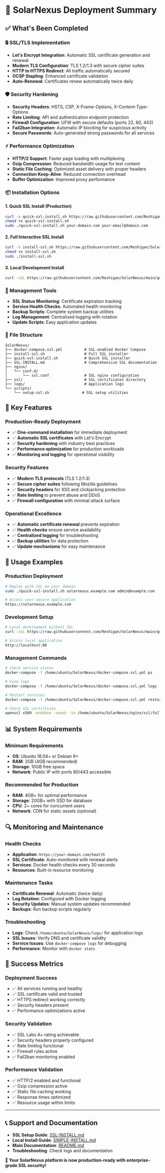 # 🚀 SolarNexus Deployment Summary

## ✅ What's Been Completed

### 🔒 SSL/TLS Implementation
- **Let's Encrypt Integration**: Automatic SSL certificate generation and renewal
- **Modern TLS Configuration**: TLS 1.2/1.3 with secure cipher suites
- **HTTP to HTTPS Redirect**: All traffic automatically secured
- **OCSP Stapling**: Enhanced certificate validation
- **Auto-Renewal**: Certificates renew automatically twice daily

### 🛡️ Security Hardening
- **Security Headers**: HSTS, CSP, X-Frame-Options, X-Content-Type-Options
- **Rate Limiting**: API and authentication endpoint protection
- **Firewall Configuration**: UFW with secure defaults (ports 22, 80, 443)
- **Fail2ban Integration**: Automatic IP blocking for suspicious activity
- **Secure Passwords**: Auto-generated strong passwords for all services

### ⚡ Performance Optimization
- **HTTP/2 Support**: Faster page loading with multiplexing
- **Gzip Compression**: Reduced bandwidth usage for text content
- **Static File Caching**: Optimized asset delivery with proper headers
- **Connection Keep-Alive**: Reduced connection overhead
- **Buffer Optimization**: Improved proxy performance

### 📦 Installation Options

#### 1. Quick SSL Install (Production)
```bash
curl -o quick-ssl-install.sh https://raw.githubusercontent.com/Reshigan/SolarNexus/main/quick-ssl-install.sh
chmod +x quick-ssl-install.sh
sudo ./quick-ssl-install.sh your-domain.com your-email@domain.com
```

#### 2. Full Interactive SSL Install
```bash
curl -o install-ssl.sh https://raw.githubusercontent.com/Reshigan/SolarNexus/main/install-ssl.sh
chmod +x install-ssl.sh
sudo ./install-ssl.sh
```

#### 3. Local Development Install
```bash
curl -sSL https://raw.githubusercontent.com/Reshigan/SolarNexus/main/quick-install.sh | bash
```

### 🔧 Management Tools
- **SSL Status Monitoring**: Certificate expiration tracking
- **Service Health Checks**: Automated health monitoring
- **Backup Scripts**: Complete system backup utilities
- **Log Management**: Centralized logging with rotation
- **Update Scripts**: Easy application updates

### 📁 File Structure
```
SolarNexus/
├── docker-compose.ssl.yml          # SSL-enabled Docker Compose
├── install-ssl.sh                  # Full SSL installer
├── quick-ssl-install.sh            # Quick SSL installer
├── SSL-INSTALL.md                  # Comprehensive SSL documentation
├── nginx/
│   └── conf.d/
│       └── ssl.conf                # SSL nginx configuration
├── ssl/                            # SSL certificates directory
├── logs/                           # Application logs
└── scripts/
    └── setup-ssl.sh               # SSL setup utilities
```

## 🌟 Key Features

### Production-Ready Deployment
- ✅ **One-command installation** for immediate deployment
- ✅ **Automatic SSL certificates** with Let's Encrypt
- ✅ **Security hardening** with industry best practices
- ✅ **Performance optimization** for production workloads
- ✅ **Monitoring and logging** for operational visibility

### Security Features
- ✅ **Modern TLS protocols** (TLS 1.2/1.3)
- ✅ **Secure cipher suites** following Mozilla guidelines
- ✅ **Security headers** for XSS and clickjacking protection
- ✅ **Rate limiting** to prevent abuse and DDoS
- ✅ **Firewall configuration** with minimal attack surface

### Operational Excellence
- ✅ **Automatic certificate renewal** prevents expiration
- ✅ **Health checks** ensure service availability
- ✅ **Centralized logging** for troubleshooting
- ✅ **Backup utilities** for data protection
- ✅ **Update mechanisms** for easy maintenance

## 🎯 Usage Examples

### Production Deployment
```bash
# Deploy with SSL on your domain
sudo ./quick-ssl-install.sh solarnexus.example.com admin@example.com

# Access your secure application
https://solarnexus.example.com
```

### Development Setup
```bash
# Local development without SSL
curl -sSL https://raw.githubusercontent.com/Reshigan/SolarNexus/main/quick-install.sh | bash

# Access local application
http://localhost:80
```

### Management Commands
```bash
# Check service status
docker-compose -f /home/ubuntu/SolarNexus/docker-compose.ssl.yml ps

# View logs
docker-compose -f /home/ubuntu/SolarNexus/docker-compose.ssl.yml logs

# Restart services
docker-compose -f /home/ubuntu/SolarNexus/docker-compose.ssl.yml restart

# Check SSL certificate
openssl x509 -enddate -noout -in /home/ubuntu/SolarNexus/nginx/ssl/fullchain.pem
```

## 📊 System Requirements

### Minimum Requirements
- **OS**: Ubuntu 18.04+ or Debian 9+
- **RAM**: 2GB (4GB recommended)
- **Storage**: 10GB free space
- **Network**: Public IP with ports 80/443 accessible

### Recommended for Production
- **RAM**: 4GB+ for optimal performance
- **Storage**: 20GB+ with SSD for database
- **CPU**: 2+ cores for concurrent users
- **Network**: CDN for static assets (optional)

## 🔍 Monitoring and Maintenance

### Health Checks
- **Application**: `https://your-domain.com/health`
- **SSL Certificate**: Auto-monitored with renewal alerts
- **Services**: Docker health checks every 30 seconds
- **Resources**: Built-in resource monitoring

### Maintenance Tasks
- **Certificate Renewal**: Automatic (twice daily)
- **Log Rotation**: Configured with Docker logging
- **Security Updates**: Manual system updates recommended
- **Backups**: Run backup scripts regularly

### Troubleshooting
- **Logs**: Check `/home/ubuntu/SolarNexus/logs/` for application logs
- **SSL Issues**: Verify DNS and certificate validity
- **Service Issues**: Use `docker-compose logs` for debugging
- **Performance**: Monitor with `docker stats`

## 🎉 Success Metrics

### Deployment Success
- ✅ All services running and healthy
- ✅ SSL certificate valid and trusted
- ✅ HTTPS redirect working correctly
- ✅ Security headers present
- ✅ Performance optimizations active

### Security Validation
- ✅ SSL Labs A+ rating achievable
- ✅ Security headers properly configured
- ✅ Rate limiting functional
- ✅ Firewall rules active
- ✅ Fail2ban monitoring enabled

### Performance Validation
- ✅ HTTP/2 enabled and functional
- ✅ Gzip compression active
- ✅ Static file caching working
- ✅ Response times optimized
- ✅ Resource usage within limits

---

## 📞 Support and Documentation

- **SSL Setup Guide**: [SSL-INSTALL.md](SSL-INSTALL.md)
- **Local Install Guide**: [SIMPLE-INSTALL.md](SIMPLE-INSTALL.md)
- **Main Documentation**: [README.md](README.md)
- **Troubleshooting**: Check logs and documentation

**🌟 Your SolarNexus platform is now production-ready with enterprise-grade SSL security!**